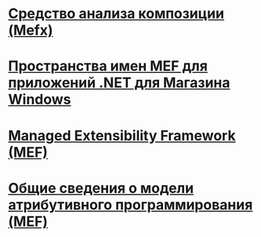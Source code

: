 # [Средство анализа композиции (Mefx)](composition-analysis-tool-mefx.md)
# [Пространства имен MEF для приложений .NET для Магазина Windows](mef-for-net-for-windows-store-apps.md)
# [Managed Extensibility Framework (MEF)](index.md)
# [Общие сведения о модели атрибутивного программирования (MEF)](attributed-programming-model-overview-mef.md)
